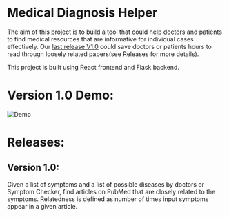 Medical Diagnosis Helper
=============================

The aim of this project is to build a tool that could help doctors and patients to find medical resources that are informative for individual cases effectively. Our [last release V1.0](#version-10) could save doctors or patients hours to read through loosely related papers(see Releases for more details).



This project is built using React frontend and Flask backend.

# Version 1.0 Demo:
![Demo](https://github.com/Sheldenshi/Medical-Resources-Search-Helper-Browser-Extension/blob/main/v1.0_demo.gif)


# Releases:
## Version 1.0: 
Given a list of symptoms and a list of possible diseases by doctors or Symptom Checker, find articles on PubMed that are closely related to the symptoms. Relatedness is defined as number of times input symptoms appear in a given article.
